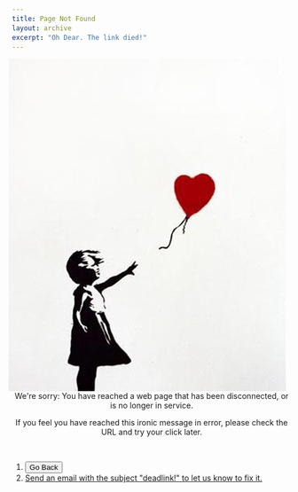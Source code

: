 ```yaml
---
title: Page Not Found
layout: archive
excerpt: "Oh Dear. The link died!"
---
```


<img src="/images/banksyheart.jpg" alt="Banksy heart" align="right" hspace="10">

<br>
<br>
<br>
<br>
<br>

<center>

We're sorry: You have reached a web page that has been disconnected, or is no longer in service. 

If you feel you have reached this ironic message in error, please check the URL and try your click later.

</center>

<br>

1. <button onclick="goBack()">Go Back</button>
2. <a href="emailto:info@keithbuhler.com"> Send an email with the subject "deadlink!" to let us know to fix it.</a>


<script>
function goBack() {
    window.history.back();
}
</script>


